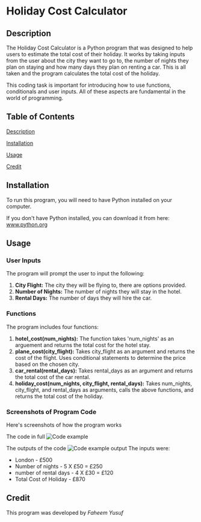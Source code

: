 # Holiday Cost Calculator

## Description
The Holiday Cost Calculator is a Python program that was designed to help users to estimate the total cost of their holiday. It works by taking inputs from the user about the city they want to go to, the number of nights they plan on staying and how many days they plan on renting a car. This is all taken and the program calculates the total cost of the holiday. 

This coding task is important for introducing how to use functions, conditionals and user inputs. All of these aspects are fundamental in the world of programming.

## Table of Contents
[Description](#description)  

[Installation](#installation)     

[Usage](#usage) 

[Credit](#credit) 


## Installation
To run this program, you will need to have Python installed on your computer. 

If you don't have Python installed, you can download it from here: www.python.org

## Usage

### User Inputs
The program will prompt the user to input the following:

1. **City Flight:** The city they will be flying to, there are options provided.
2. **Number of Nights:** The number of nights they will stay in the hotel.
3. **Rental Days:** The number of days they will hire the car.

### Functions
The program includes four functions:

1. **hotel_cost(num_nights):** The function takes 'num_nights' as an arguement and returns the total cost for the hotel stay.
2. **plane_cost(city_flight):** Takes city_flight as an argument and returns the cost of the flight. Uses conditional statements to determine the price based on the chosen city.
3. **car_rental(rental_days):** Takes rental_days as an argument and returns the total cost of the car rental.
4. **holiday_cost(num_nights, city_flight, rental_days):** Takes num_nights, city_flight, and rental_days as arguments, calls the above functions, and returns the total cost of the holiday.

### Screenshots of Program Code
Here's screenshots of how the program works

The code in full
![Code example](https://github.com/FYusuf0/codingTasks/assets/163458121/7488a117-fab9-4961-8e9f-5f0c4e9ae2ea)

The outputs of the code
![Code example output](https://github.com/FYusuf0/codingTasks/assets/163458121/77a66a95-0092-45bd-8f37-fa57c09a617c)
The inputs were:
* London - £500
* Number of nights - 5 X £50 = £250
* number of rental days - 4 X £30 = £120
* Total Cost of Holiday - £870

## Credit
This program was developed by *Faheem Yusuf*

